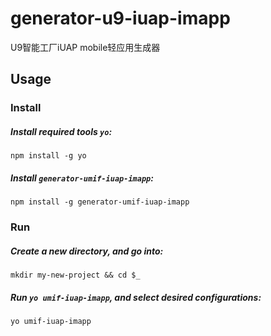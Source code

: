 # generator-u9-iuap-imapp
U9智能工厂iUAP mobile轻应用生成器

## Usage

### Install

##### Install required tools `yo`:
```
npm install -g yo
```

##### Install `generator-umif-iuap-imapp`:
```
npm install -g generator-umif-iuap-imapp
```


### Run

##### Create a new directory, and go into:
```
mkdir my-new-project && cd $_
```

##### Run `yo umif-iuap-imapp`, and select desired configurations:
```
yo umif-iuap-imapp
```
